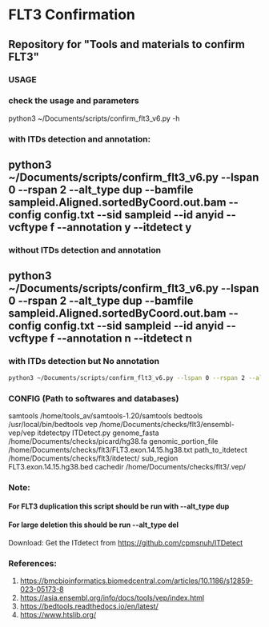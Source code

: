 # FLT3 Confirmation
## Repository for "Tools and materials to confirm FLT3"

### USAGE
### check the usage and parameters
python3 ~/Documents/scripts/confirm_flt3_v6.py -h

### with ITDs detection and annotation:
## python3 ~/Documents/scripts/confirm_flt3_v6.py --lspan 0 --rspan 2 --alt_type dup --bamfile sampleid.Aligned.sortedByCoord.out.bam --config config.txt --sid sampleid --id anyid --vcftype f --annotation y --itdetect y

### without ITDs detection and annotation
## python3 ~/Documents/scripts/confirm_flt3_v6.py --lspan 0 --rspan 2 --alt_type dup --bamfile sampleid.Aligned.sortedByCoord.out.bam --config config.txt --sid sampleid --id anyid --vcftype f --annotation n --itdetect n

### with ITDs detection but No annotation
```bash
python3 ~/Documents/scripts/confirm_flt3_v6.py --lspan 0 --rspan 2 --alt_type dup --bamfile sampleid.Aligned.sortedByCoord.out.bam --config config.txt --sid sampleid --id anyid --vcftype f --annotation n --itdetect y </code>
```

### CONFIG (Path to softwares and databases)
samtools	/home/tools_av/samtools-1.20/samtools
bedtools	/usr/local/bin/bedtools
vep	/home/Documents/checks/flt3/ensembl-vep/vep
itdetectpy	ITDetect.py
genome_fasta	/home/Documents/checks/picard/hg38.fa
genomic_portion_file	/home/Documents/checks/flt3/FLT3.exon.14.15.hg38.txt
path_to_itdetect	/home/Documents/checks/flt3/itdetect/
sub_region	FLT3.exon.14.15.hg38.bed
cachedir	/home/Documents/checks/flt3/.vep/

### Note:
#### For FLT3 duplication this script should be run with --alt_type dup
#### For large deletion this should be run --alt_type del
Download: Get the ITdetect from https://github.com/cpmsnuh/ITDetect

### References:
1. https://bmcbioinformatics.biomedcentral.com/articles/10.1186/s12859-023-05173-8
2. https://asia.ensembl.org/info/docs/tools/vep/index.html
3. https://bedtools.readthedocs.io/en/latest/
4. https://www.htslib.org/
